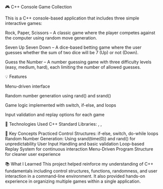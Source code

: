🎮 C++ Console Game Collection

This is a C++ console-based application that includes three simple interactive games:

Rock, Paper, Scissors – A classic game where the player competes against the computer using random move generation.

Seven Up Seven Down – A dice-based betting game where the user guesses whether the sum of two dice will be 7 (Up) or not (Down).

Guess the Number – A number guessing game with three difficulty levels (easy, medium, hard), each limiting the number of allowed guesses.

💡 Features

Menu-driven interface

Random number generation using rand() and srand()

Game logic implemented with switch, if-else, and loops

Input validation and replay options for each game


🔧 Technologies Used
C++
Standard Libraries: <iostream>, <cstdlib>, <ctime>

🧠 Key Concepts Practiced
Control Structures: if-else, switch, do-while loops
Random Number Generation: Using srand(time(0)) and rand() for unpredictability
User Input Handling and basic validation
Loop-based Replay System for continuous interaction
Menu-Driven Program Structure for cleaner user experience

📚 What I Learned
This project helped reinforce my understanding of C++ fundamentals including control structures, functions, randomness, and user interaction in a command-line environment. It also provided hands-on experience in organizing multiple games within a single application.

